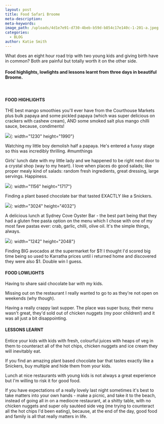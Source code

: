 ```yaml
---
layout: post
title: Food Safari Broome
meta-description:
meta-keywords:
image_path: /uploads/4d1e7e91-d730-4beb-b59d-b854c17e140c-1-201-a.jpeg
categories:
  - BLOG
author: Katie Smith
---
```

What does an eight hour road trip with two young kids and giving birth have in common? Both are painful but totally worth it on the other side.

#### Food highlights, lowlights and lessons learnt from three days in beautiful Broome.

&nbsp;

#### FOOD HIGHLIGHTS

THE best mango smoothies you'll ever have from the Courthouse Markets plus bulk papaya and some pickled papaya (which was super delicious on crackers with cashew cream), AND some smoked salt plus mango chilli sauce, because, condiments\!

![](/uploads/51c1f95b-58de-4306-b29a-0e9172fe2f0a-1-201-a.jpeg){: width="1230" height="1990"}

Watching my little boy demolish half a papaya. He's entered a fussy stage so this was incredibly thrilling. \#mumthings

Girls' lunch date with my little lady and we happened to be right next door to a crystal shop (way to my heart). I love when places do good salads; like proper mealy kind of salads: random fresh ingredients, great dressing, large servings. Happiness.

![](/uploads/68147672-6e71-454b-b281-79edbfcaf943-1-201-a.jpeg){: width="1156" height="1717"}

Finding a plant based chocolate bar that tasted EXACTLY like a Snickers.

![](/uploads/6d3cb550-f15d-4419-b4c6-cc975b066e0f-1-201-a.jpeg){: width="3024" height="4032"}

A delicious lunch at Sydney Cove Oyster Bar - the best part being that they had a gluten free pasta option on the menu which I chose with one of my most fave pastas ever: crab, garlic, chilli, olive oil. It's the simple things, always.&nbsp;

![](/uploads/616b5a75-97a7-4957-97f4-f2e9392359b8-1-201-a-1.jpeg){: width="1242" height="2048"}

Finding BIG avocados at the supermarket for $1\! I thought I'd scored big time being so used to Karratha prices until i returned home and discovered they were also $1. Double win I guess.

#### FOOD LOWLIGHTS

Having to share said chocolate bar with my kids.

Missing out on the restaurant I really wanted to go to as they're not open on weekends (why though).

Having a really crappy last supper. The place was super busy, their menu wasn't great, they'd sold out of chicken nuggets (my poor children\!) and it was all just a bit disappointing.&nbsp;

#### LESSONS LEARNT

Entice your kids with kids with fresh, colourful juices with heaps of veg in them to counteract all of the hot chips, chicken nuggets and ice cream they will inevitably eat.

If you find an amazing plant based chocolate bar that tastes exactly like a Snickers, buy multiple and hide them from your kids.

Lunch at nice restaurants with young kids is not always a great experience but I'm willing to risk it for good food.

If you have expectations of a really lovely last night sometimes it's best to take matters into your own hands - make a picnic, and take it to the beach, instead of going all in on a mediocre restaurant, at a shitty table, with no chicken nuggets and super oily sautéed side veg (me trying to counteract all the hot chips I'd been eating), because, at the end of the day, good food and family is all that really matters in life.&nbsp;

&nbsp;

&nbsp;

